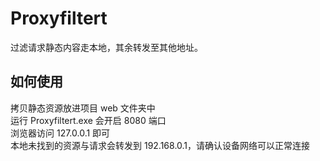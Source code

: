 # Proxyfiltert
过滤请求静态内容走本地，其余转发至其他地址。


## 如何使用

拷贝静态资源放进项目 web 文件夹中      
运行 Proxyfiltert.exe 会开启 8080 端口      
浏览器访问 127.0.0.1 即可      
本地未找到的资源与请求会转发到 192.168.0.1，请确认设备网络可以正常连接      
